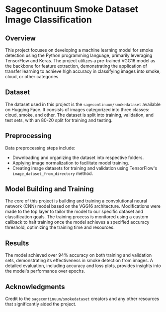 # Sagecontinuum Smoke Dataset Image Classification

## Overview
This project focuses on developing a machine learning model for smoke detection using the Python programming language, primarily leveraging TensorFlow and Keras. The project utilizes a pre-trained VGG16 model as the backbone for feature extraction, demonstrating the application of transfer learning to achieve high accuracy in classifying images into smoke, cloud, or other categories.

## Dataset
The dataset used in this project is the `sagecontinuum/smokedataset` available on Hugging Face. It consists of images categorized into three classes: cloud, smoke, and other. The dataset is split into training, validation, and test sets, with an 80-20 split for training and testing.

## Preprocessing
Data preprocessing steps include:
- Downloading and organizing the dataset into respective folders.
- Applying image normalization to facilitate model training.
- Creating image datasets for training and validation using TensorFlow's `image_dataset_from_directory` method.

## Model Building and Training
The core of this project is building and training a convolutional neural network (CNN) model based on the VGG16 architecture. Modifications were made to the top layer to tailor the model to our specific dataset and classification goals. The training process is monitored using a custom callback to halt training once the model achieves a specified accuracy threshold, optimizing the training time and resources.

## Results
The model achieved over 94% accuracy on both training and validation sets, demonstrating its effectiveness in smoke detection from images. A detailed evaluation, including accuracy and loss plots, provides insights into the model's performance over epochs.

## Acknowledgments
Credit to the `sagecontinuum/smokedataset` creators and any other resources that significantly aided the project.
